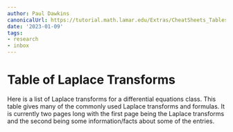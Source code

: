 ```yaml
---
author: Paul Dawkins
canonicalUrl: https://tutorial.math.lamar.edu/Extras/CheatSheets_Tables.aspx#Laplace
date: '2023-01-09'
tags:
- research
- inbox
---
```


# Table of Laplace Transforms

Here is a list of Laplace transforms for a differential equations class. This table gives many of the commonly used Laplace transforms and formulas. It is currently two pages long with the first page being the Laplace transforms and the second being some information/facts about some of the entries.